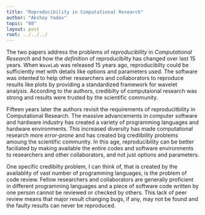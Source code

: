 ```yaml
---
title: "Reproducibility in Computational Research"
author: "Akshay Yadav"
topic: "08"
layout: post
root: ../../../
---
```


The two papers address the problems of *reproduciblilty* in *Computational Research* and how the *definition* of reproducibilty has changed over last 15 years. When `WaveLab` was released 15 years ago, reproducibilty could be sufficiently met with details like options and parameters used. The software was intented to help other researchers and collaborators to reproduce results like plots by providing a standardized framework for wavelet analysis. According to the authors, credibilty of computaional research was strong and results were trusted by the scientific community.    

Fifteen years later the authors revisit the requirements of reproducitbility in Computational Research. The massive advancements in computer software and hardware industry has created a variety of programming languages and hardware environments. This increased diversity has made computational research more *error-prone* and has created big credilbility problems amoung the scientific community. In this age, reproducibility can be better faciliated by making available the entire codes and software environments to researchers and other collaborators, and not just options and parameters. 

One specific credibilty problem, I can think of, that is created by the availablity of vast number of programming languages, is the problem of code review. Fellow researchers and collaborators are generally proficient in different programming languages and a piece of software code written by one person cannot be reviewed or checked by others. This lack of peer review means that major result changing bugs, if any, may not be found and the faulty results can never be reproduced. 


